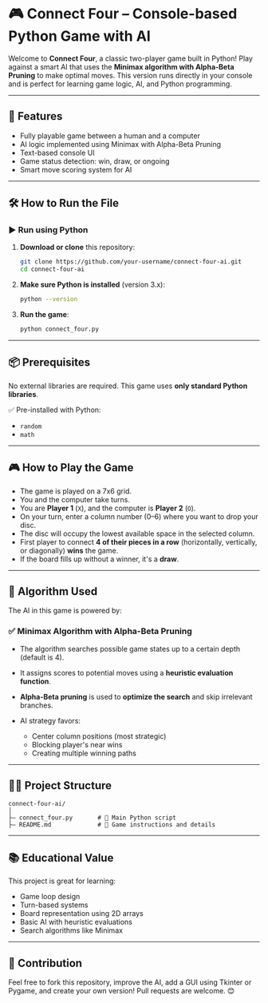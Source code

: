 # 🎮 Connect Four – Console-based Python Game with AI

Welcome to **Connect Four**, a classic two-player game built in Python! Play against a smart AI that uses the **Minimax algorithm with Alpha-Beta Pruning** to make optimal moves. This version runs directly in your console and is perfect for learning game logic, AI, and Python programming.

---

## 📌 Features

* Fully playable game between a human and a computer
* AI logic implemented using Minimax with Alpha-Beta Pruning
* Text-based console UI
* Game status detection: win, draw, or ongoing
* Smart move scoring system for AI

---

## 🛠️ How to Run the File

### ▶️ Run using Python

1. **Download or clone** this repository:

   ```bash
   git clone https://github.com/your-username/connect-four-ai.git
   cd connect-four-ai
   ```

2. **Make sure Python is installed** (version 3.x):

   ```bash
   python --version
   ```

3. **Run the game**:

   ```bash
   python connect_four.py
   ```

---

## 📦 Prerequisites

No external libraries are required. This game uses **only standard Python libraries**.

✅ Pre-installed with Python:

* `random`
* `math`

---

## 🎮 How to Play the Game

* The game is played on a 7x6 grid.
* You and the computer take turns.
* You are **Player 1** (`X`), and the computer is **Player 2** (`O`).
* On your turn, enter a column number (0–6) where you want to drop your disc.
* The disc will occupy the lowest available space in the selected column.
* First player to connect **4 of their pieces in a row** (horizontally, vertically, or diagonally) **wins** the game.
* If the board fills up without a winner, it's a **draw**.

---

## 🧠 Algorithm Used

The AI in this game is powered by:

### ✅ **Minimax Algorithm with Alpha-Beta Pruning**

* The algorithm searches possible game states up to a certain depth (default is 4).
* It assigns scores to potential moves using a **heuristic evaluation function**.
* **Alpha-Beta pruning** is used to **optimize the search** and skip irrelevant branches.
* AI strategy favors:

  * Center column positions (most strategic)
  * Blocking player's near wins
  * Creating multiple winning paths

---

## 🧑‍💻 Project Structure

```
connect-four-ai/
│
├— connect_four.py       # 🧠 Main Python script
├— README.md             # 📘 Game instructions and details
```

---

## 📚 Educational Value

This project is great for learning:

* Game loop design
* Turn-based systems
* Board representation using 2D arrays
* Basic AI with heuristic evaluations
* Search algorithms like Minimax

---

## 📣 Contribution

Feel free to fork this repository, improve the AI, add a GUI using Tkinter or Pygame, and create your own version! Pull requests are welcome. 😊

